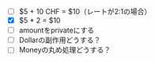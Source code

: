 - [ ] $5 + 10 CHF = $10（レートが2:1の場合）
- [x] $5 * 2 = $10
- [ ] amountをprivateにする
- [ ] Dollarの副作用どうする？
- [ ] Moneyの丸め処理どうする？